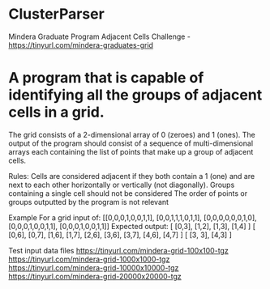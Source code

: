 # ClusterParser

Mindera Graduate Program Adjacent Cells Challenge - https://tinyurl.com/mindera-graduates-grid 

# A program that is capable of identifying all the groups of adjacent cells in a grid.

The grid consists of a 2-dimensional array of 0 (zeroes) and 1 (ones). The output of the program should consist of a sequence of multi-dimensional arrays each containing the list of points that make up a group of adjacent cells.

Rules:
Cells are considered adjacent if they both contain a 1 (one) and are next to each other horizontally or vertically (not diagonally).
Groups containing a single cell should not be considered
The order of points or groups outputted by the program is not relevant

Example
For a grid input of:
[[0,0,0,1,0,0,1,1],
 [0,0,1,1,1,0,1,1],
 [0,0,0,0,0,0,1,0],
 [0,0,0,1,0,0,1,1],
 [0,0,0,1,0,0,1,1]]
Expected output:
[ [0,3], [1,2], [1,3], [1,4] ]
[ [0,6], [0,7], [1,6], [1,7], [2,6], [3,6], [3,7], [4,6], [4,7] ]
[ [3, 3], [4,3] ]

Test input data files
https://tinyurl.com/mindera-grid-100x100-tgz
https://tinyurl.com/mindera-grid-1000x1000-tgz
https://tinyurl.com/mindera-grid-10000x10000-tgz
https://tinyurl.com/mindera-grid-20000x20000-tgz
